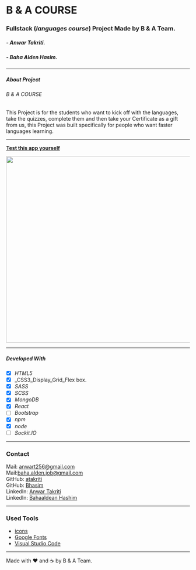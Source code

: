 # B & A COURSE

### Fullstack (_languages course_) Project Made by B & A Team.

##### - Anwar Takriti.
##### - Baha Alden Hasim.

---

##### About Project

###### B & A COURSE 
This Project is for the students who want to kick off with the languages, take the quizzes, complete them and then take your Certificate as a gift from us, this Project was built specifically for people who want faster languages learning.

---

**[Test this app yourself](#)**

<img src="client/src/images/images-RM/chrome-capture.gif"  width="999" height="509"/>

---

##### Developed With

- [x] _HTML5_
- [x] \_CSS3_Display_Grid_Flex box.
- [x] _SASS_
- [x] _SCSS_
- [x] _MongoDB_
- [x] _React_
- [ ] _Bootstrap_
- [x] _npm_
- [x] _node_
- [ ] _Sockit.IO_

---

### Contact

Mail: <anwart256@gmail.com><br>
Mail:<baha.alden.job@gmail.com><br>
GitHub: [atakriti](https://github.com/atakriti)<br>
GitHub: [Bhasim](https://github.com/Bhasim)<br>
LinkedIn: [Anwar Takriti](https://www.linkedin.com/in/anwar-takriti-232029248)<br>
LinkedIn: [Bahaaldean Hashim](https://www.linkedin.com/in/bahaaldean-hashim-598463103)


---

### Used Tools

- [icons](https://fonts.google.com/icons?selected=Material+Icons)
- [Google Fonts](https://fonts.google.com/)
- [Visual Studio Code](https://code.visualstudio.com/)

---

Made with ❤️ and ☕ by B & A Team.
